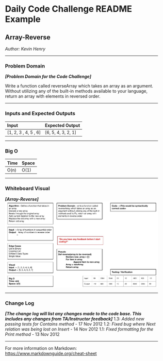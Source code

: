 # Daily Code Challenge README Example

## Array-Reverse
*Author: Kevin Henry*

---

### Problem Domain
***[Problem Domain for the Code Challenge]***

Write a function called reverseArray which takes an array as an argument. Without utilizing any of the built-in methods available to your language, return an array with elements in reversed order.

---

### Inputs and Expected Outputs

| Input | Expected Output |
| :----------- | :----------- |
| [1, 2, 3 , 4, 5 , 6] | [6, 5, 4, 3, 2, 1] |


---

### Big O


| Time | Space |
| :----------- | :----------- |
| O(n) | O(1) |


---


### Whiteboard Visual
***[Array-Reverse]***
![array-reverse](https://github.com/kevinhenry/data-structures-and-algorithms/blob/f83ca2f21ec33f3996890f06cab94f64d2e7b942/python/code_challenges/img/array-reverse.jpg)


---

### Change Log
***[The change log will list any changes made to the code base. This includes any changes from TA/Instructor feedback]***
1.3: *Added new passing tests for Contains method* - 17 Nov 2012
1.2: *Fixed bug where Next relation was being lost on Insert* - 14 Nov 2012
1.1: *Fixed formatting for the Print method* - 13 Nov 2012

---

For more information on Markdown: https://www.markdownguide.org/cheat-sheet
